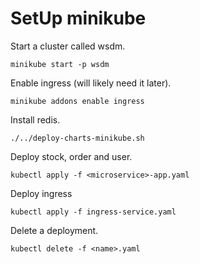 # SetUp minikube

Start a cluster called wsdm.

`minikube start -p wsdm`

Enable ingress (will likely need it later).

`minikube addons enable ingress`

Install redis.

`./../deploy-charts-minikube.sh`

Deploy stock, order and user.

`kubectl apply -f <microservice>-app.yaml`

Deploy ingress

`kubectl apply -f ingress-service.yaml`

Delete a deployment.

`kubectl delete -f <name>.yaml`
